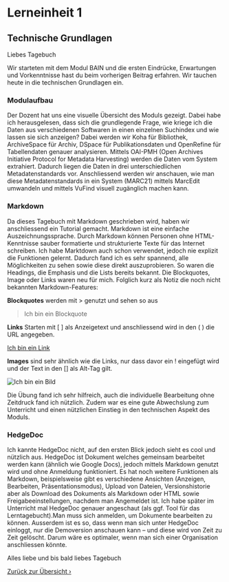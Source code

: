 # Lerneinheit 1

## Technische Grundlagen

Liebes Tagebuch

Wir starteten mit dem Modul BAIN und die ersten Eindrücke, Erwartungen und Vorkenntnisse hast du beim vorherigen Beitrag erfahren. Wir tauchen heute in die technischen Grundlagen ein.

### Modulaufbau
Der Dozent hat uns eine visuelle Übersicht des Moduls gezeigt. Dabei habe ich herausgelesen, dass sich die grundlegende Frage, wie kriege ich die Daten aus verschiedenen Softwaren in einen einzelnen Suchindex und wie lassen sie sich anzeigen? Dabei werden wir Koha für Bibliothek, ArchiveSpace für Archiv, DSpace für Publikationsdaten und OpenRefine für Tabellendaten genauer analysieren. Mittels OAI-PMH (Open Archives Initiative Protocol for Metadata Harvesting) werden die Daten vom System extrahiert. Dadurch liegen die Daten in drei unterschiedlichen Metadatenstandards vor. Anschliessend werden wir anschauen, wie man diese Metadatenstandards in ein System (MARC21) mittels MarcEdit umwandeln und mittels VuFind visuell zugänglich machen kann.
 

### Markdown
Da dieses Tagebuch mit Markdown geschrieben wird, haben wir anschliessend ein Tutorial gemacht. Markdown ist eine einfache Auszeichnungssprache. Durch Markdown können Personen ohne HTML-Kenntnisse sauber formatierte und strukturierte Texte für das Internet schreiben. Ich habe Marktdown auch schon verwendet, jedoch nie explizit die Funktionen gelernt. Dadurch fand ich es sehr spannend, alle Möglichkeiten zu sehen sowie diese direkt auszuprobieren. So waren die Headings, die Emphasis und die Lists bereits bekannt. Die Blockquotes, Image oder Links waren neu für mich. Folglich kurz als Notiz die noch nicht bekannten Markdown-Features:

**Blockquotes** werden mit > genutzt und sehen so aus

> Ich bin ein Blockquote

**Links** Starten mit [ ] als Anzeigetext und anschliessend wird in den ( ) die URL angegeben.

[Ich bin ein Link]( http://example.org)

**Images** sind sehr ähnlich wie die Links, nur dass davor ein ! eingefügt wird und der Text in den [] als Alt-Tag gilt.

![Ich bin ein Bild](https://photo.vogelwarte.ch/wp-content/uploads/2022/09/k2-iacovoni-vincenzo-kentishplover-italy-vincenzo-iacovoni-550x367.jpg)

Die Übung fand ich sehr hilfreich, auch die individuelle Bearbeitung ohne Zeitdruck fand ich nützlich. Zudem war es eine gute Abwechslung zum Unterricht und einen nützlichen Einstieg in den technischen Aspekt des Moduls.

### HedgeDoc
Ich kannte HedgeDoc nicht, auf den ersten Blick jedoch sieht es cool und nützlich aus. HedgeDoc ist Dokument welches gemeinsam bearbeitet werden kann (ähnlich wie Google Docs), jedoch mittels Markdown genutzt wird und ohne Anmeldung funktioniert. Es hat noch weitere Funktionen als Markdown, beispielsweise gibt es verschiedene Ansichten (Anzeigen, Bearbeiten, Präsentationsmodus), Upload von Dateien, Versionshistorie aber als Download des Dokuments als Markdown oder HTML sowie Freigabeeinstellungen, nachdem man Angemeldet ist. Ich habe später im Unterricht mal HedgeDoc genauer angeschaut (als ggf. Tool für das Lerntagebucht).Man muss sich anmelden, um Dokumente bearbeiten zu können. Ausserdem ist es so, dass wenn man sich unter HedgeDoc einloggt, nur die Demoversion anschauen kann – und diese wird von Zeit zu Zeit gelöscht. Darum wäre es optimaler, wenn man sich einer Organisation anschliessen könnte.  

Alles liebe und bis bald liebes Tagebuch


[Zurück zur Übersicht ›](../README.md)
